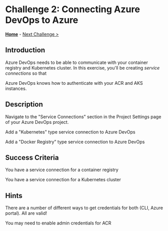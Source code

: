 # Challenge 2: Connecting Azure DevOps to Azure

**[Home](../README.md)** - [Next Challenge >](./03-buildcontainers.md)

## Introduction

Azure DevOps needs to be able to communicate with your container registry and Kubernetes cluster. In this exercise, you'll be creating *service connections* so that 

Azure DevOps knows how to authenticate with your ACR and AKS instances.

## Description
Navigate to the "Service Connections" section in the Project Settings page of your Azure DevOps project.

Add a "Kubernetes" type service connection to Azure DevOps

Add a "Docker Registry" type service connection to Azure DevOps


## Success Criteria

You have a service connection for a container registry

You have a service connection for a Kubernetes cluster

## Hints
There are a number of different ways to get credentials for both (CLI, Azure portal). All are valid!

You may need to enable admin credentials for ACR
